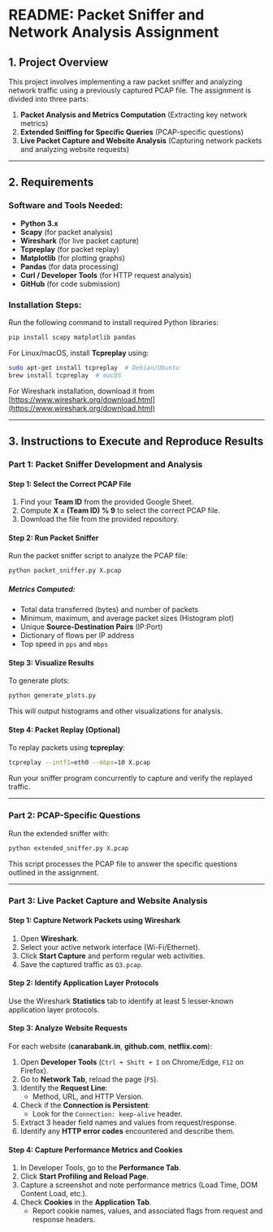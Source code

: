 # README: Packet Sniffer and Network Analysis Assignment

## **1. Project Overview**
This project involves implementing a raw packet sniffer and analyzing network traffic using a previously captured PCAP file. The assignment is divided into three parts:

1. **Packet Analysis and Metrics Computation** (Extracting key network metrics)
2. **Extended Sniffing for Specific Queries** (PCAP-specific questions)
3. **Live Packet Capture and Website Analysis** (Capturing network packets and analyzing website requests)

---

## **2. Requirements**
### **Software and Tools Needed:**
- **Python 3.x**
- **Scapy** (for packet analysis)
- **Wireshark** (for live packet capture)
- **Tcpreplay** (for packet replay)
- **Matplotlib** (for plotting graphs)
- **Pandas** (for data processing)
- **Curl / Developer Tools** (for HTTP request analysis)
- **GitHub** (for code submission)

### **Installation Steps:**
Run the following command to install required Python libraries:
```sh
pip install scapy matplotlib pandas
```
For Linux/macOS, install **Tcpreplay** using:
```sh
sudo apt-get install tcpreplay  # Debian/Ubuntu
brew install tcpreplay  # macOS
```
For Wireshark installation, download it from [https://www.wireshark.org/download.html](https://www.wireshark.org/download.html)

---

## **3. Instructions to Execute and Reproduce Results**
### **Part 1: Packet Sniffer Development and Analysis**
#### **Step 1: Select the Correct PCAP File**
1. Find your **Team ID** from the provided Google Sheet.
2. Compute **X = (Team ID) % 9** to select the correct PCAP file.
3. Download the file from the provided repository.

#### **Step 2: Run Packet Sniffer**
Run the packet sniffer script to analyze the PCAP file:
```sh
python packet_sniffer.py X.pcap
```
##### **Metrics Computed:**
- Total data transferred (bytes) and number of packets
- Minimum, maximum, and average packet sizes (Histogram plot)
- Unique **Source-Destination Pairs** (IP:Port)
- Dictionary of flows per IP address
- Top speed in `pps` and `mbps`

#### **Step 3: Visualize Results**
To generate plots:
```sh
python generate_plots.py
```
This will output histograms and other visualizations for analysis.

#### **Step 4: Packet Replay (Optional)**
To replay packets using **tcpreplay**:
```sh
tcpreplay --intf1=eth0 --mbps=10 X.pcap
```
Run your sniffer program concurrently to capture and verify the replayed traffic.

---

### **Part 2: PCAP-Specific Questions**
Run the extended sniffer with:
```sh
python extended_sniffer.py X.pcap
```
This script processes the PCAP file to answer the specific questions outlined in the assignment.

---

### **Part 3: Live Packet Capture and Website Analysis**
#### **Step 1: Capture Network Packets using Wireshark**
1. Open **Wireshark**.
2. Select your active network interface (Wi-Fi/Ethernet).
3. Click **Start Capture** and perform regular web activities.
4. Save the captured traffic as `Q3.pcap`.

#### **Step 2: Identify Application Layer Protocols**
Use the Wireshark **Statistics** tab to identify at least 5 lesser-known application layer protocols.

#### **Step 3: Analyze Website Requests**
For each website (**canarabank.in**, **github.com**, **netflix.com**):
1. Open **Developer Tools** (`Ctrl + Shift + I` on Chrome/Edge, `F12` on Firefox).
2. Go to **Network Tab**, reload the page (`F5`).
3. Identify the **Request Line**:
   - Method, URL, and HTTP Version.
4. Check if the **Connection is Persistent**:
   - Look for the `Connection: keep-alive` header.
5. Extract 3 header field names and values from request/response.
6. Identify any **HTTP error codes** encountered and describe them.

#### **Step 4: Capture Performance Metrics and Cookies**
1. In Developer Tools, go to the **Performance Tab**.
2. Click **Start Profiling and Reload Page**.
3. Capture a screenshot and note performance metrics (Load Time, DOM Content Load, etc.).
4. Check **Cookies** in the **Application Tab**.
   - Report cookie names, values, and associated flags from request and response headers.
   



